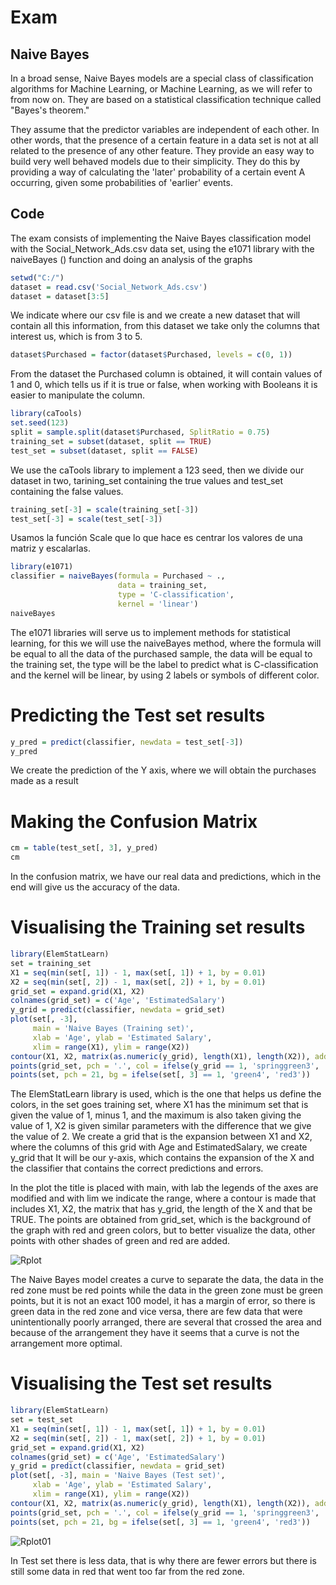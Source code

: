  # Exam 

## Naive Bayes
In a broad sense, Naive Bayes models are a special class of classification algorithms for Machine Learning, or Machine Learning, as we will refer to from now on. They are based on a statistical classification technique called "Bayes's theorem."


They assume that the predictor variables are independent of each other. In other words, that the presence of a certain feature in a data set is not at all related to the presence of any other feature.
They provide an easy way to build very well behaved models due to their simplicity.
They do this by providing a way of calculating the 'later' probability of a certain event A occurring, given some probabilities of 'earlier' events.


## Code
The exam consists of implementing the Naive Bayes classification model with the Social_Network_Ads.csv data set, using the e1071 library with the naiveBayes () function and doing an analysis of the graphs

```R
setwd("C:/")
dataset = read.csv('Social_Network_Ads.csv')
dataset = dataset[3:5]
```
We indicate where our csv file is and we create a new dataset that will contain all this information, from this dataset we take only the columns that interest us, which is from 3 to 5.

```R
dataset$Purchased = factor(dataset$Purchased, levels = c(0, 1))
```
From the dataset the Purchased column is obtained, it will contain values of 1 and 0, which tells us if it is true or false, when working with Booleans it is easier to manipulate the column.

```R
library(caTools)
set.seed(123)
split = sample.split(dataset$Purchased, SplitRatio = 0.75)
training_set = subset(dataset, split == TRUE)
test_set = subset(dataset, split == FALSE)
```
We use the caTools library to implement a 123 seed, then we divide our dataset in two, tarining_set containing the true values and test_set containing the false values.

```r
training_set[-3] = scale(training_set[-3])
test_set[-3] = scale(test_set[-3])
```
Usamos la función Scale que lo que hace es centrar los valores de una matriz y escalarlas.

```R
library(e1071)
classifier = naiveBayes(formula = Purchased ~ .,
                        data = training_set,
                        type = 'C-classification',
                        kernel = 'linear')
naiveBayes
```
The e1071 libraries will serve us to implement methods for statistical learning, for this we will use the naiveBayes method, where the formula will be equal to all the data of the purchased sample, the data will be equal to the training set, the type will be the label to predict what is C-classification and the kernel will be linear, by using 2 labels or symbols of different color.

# Predicting the Test set results
```R
y_pred = predict(classifier, newdata = test_set[-3])
y_pred
```
We create the prediction of the Y axis, where we will obtain the purchases made as a result

# Making the Confusion Matrix
```R
cm = table(test_set[, 3], y_pred)
cm
```
In the confusion matrix, we have our real data and predictions, which in the end will give us the accuracy of the data.

# Visualising the Training set results
```R
library(ElemStatLearn)
set = training_set
X1 = seq(min(set[, 1]) - 1, max(set[, 1]) + 1, by = 0.01)
X2 = seq(min(set[, 2]) - 1, max(set[, 2]) + 1, by = 0.01)
grid_set = expand.grid(X1, X2)
colnames(grid_set) = c('Age', 'EstimatedSalary')
y_grid = predict(classifier, newdata = grid_set)
plot(set[, -3],
     main = 'Naive Bayes (Training set)',
     xlab = 'Age', ylab = 'Estimated Salary',
     xlim = range(X1), ylim = range(X2))
contour(X1, X2, matrix(as.numeric(y_grid), length(X1), length(X2)), add = TRUE)
points(grid_set, pch = '.', col = ifelse(y_grid == 1, 'springgreen3', 'tomato'))
points(set, pch = 21, bg = ifelse(set[, 3] == 1, 'green4', 'red3'))
```
The ElemStatLearn library is used, which is the one that helps us define the colors, in the set goes training set, where X1 has the minimum set that is given the value of 1, minus 1, and the maximum is also taken giving the value of 1, X2 is given similar parameters with the difference that we give the value of 2. We create a grid that is the expansion between X1 and X2, where the columns of this grid with Age and EstimatedSalary, we create y_grid that It will be our y-axis, which contains the expansion of the X and the classifier that contains the correct predictions and errors.

In the plot the title is placed with main, with lab the legends of the axes are modified and with lim we indicate the range, where a contour is made that includes X1, X2, the matrix that has y_grid, the length of the X and that be TRUE.
The points are obtained from grid_set, which is the background of the graph with red and green colors, but to better visualize the data, other points with other shades of green and red are added.

![Rplot](https://i.imgur.com/twJe9wj.png)

The Naive Bayes model creates a curve to separate the data, the data in the red zone must be red points while the data in the green zone must be green points, but it is not an exact 100 model, it has a margin of error, so there is green data in the red zone and vice versa, there are few data that were unintentionally poorly arranged, there are several that crossed the area and because of the arrangement they have it seems that a curve is not the arrangement more optimal.

# Visualising the Test set results
```R
library(ElemStatLearn)
set = test_set
X1 = seq(min(set[, 1]) - 1, max(set[, 1]) + 1, by = 0.01)
X2 = seq(min(set[, 2]) - 1, max(set[, 2]) + 1, by = 0.01)
grid_set = expand.grid(X1, X2)
colnames(grid_set) = c('Age', 'EstimatedSalary')
y_grid = predict(classifier, newdata = grid_set)
plot(set[, -3], main = 'Naive Bayes (Test set)',
     xlab = 'Age', ylab = 'Estimated Salary',
     xlim = range(X1), ylim = range(X2))
contour(X1, X2, matrix(as.numeric(y_grid), length(X1), length(X2)), add = TRUE)
points(grid_set, pch = '.', col = ifelse(y_grid == 1, 'springgreen3', 'tomato'))
points(set, pch = 21, bg = ifelse(set[, 3] == 1, 'green4', 'red3')) 
```

![Rplot01](https://i.imgur.com/ZMQQFok.png)

In Test set there is less data, that is why there are fewer errors but there is still some data in red that went too far from the red zone.